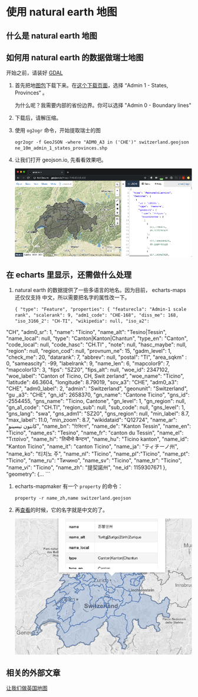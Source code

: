 # 使用 natural earth 地图

## 什么是 natural earth 地图

## 如何用 natural earth 的数据做瑞士地图

开始之前，请装好 [GDAL](gdal.md)

1. 首先把地[图包](https://www.naturalearthdata.com/http//www.naturalearthdata.com/download/10m/cultural/ne_10m_admin_1_states_provinces.zip)下载下来。在[这个下载页面](https://www.naturalearthdata.com/downloads/10m-cultural-vectors/)，选择 “Admin 1 - States, Provinces“ 。

    为什么呢？我需要内部的省份边界。你可以选择 "Admin 0 - Boundary lines"

1. 下载后，请解压缩。

1. 使用 `og2ogr` 命令，开始提取瑞士的图

    ```
    ogr2ogr -f GeoJSON -where "ADM0_A3 in ('CHE')" switzerland.geojson ne_10m_admin_1_states_provinces.shp
    ```

1. 让我们打开 geojson.io, 先看看效果吧。

    ![switzerland preview](image/switzerland-preview.png)

## 在 echarts 里显示，还需做什么处理

1. natural earth 的数据提供了一些多语言的地名。因为目前， echarts-maps 还仅仅支持
中文，所以需要把名字的属性改一下。


    ```
    { "type": "Feature", "properties": { "featurecla": "Admin-1 scale rank", "scalerank": 9, "adm1_code": "CHE-168", "diss_me": 168, "iso_3166_2": "CH-TI", "wikipedia": null, "iso_a2":
"CH", "adm0_sr": 1, "name": "Ticino", "name_alt": "Tesino|Tessin", "name_local": null, "type": "Canton|Kanton|Chantun", "type_en": "Canton", "code_local": null, "code_hasc": "CH.TI"
, "note": null, "hasc_maybe": null, "region": null, "region_cod": null, "provnum_ne": 15, "gadm_level": 1, "check_me": 20, "datarank": 7, "abbrev": null, "postal": "TI", "area_sqkm"
: 0, "sameascity": -99, "labelrank": 9, "name_len": 6, "mapcolor9": 7, "mapcolor13": 3, "fips": "SZ20", "fips_alt": null, "woe_id": 2347102, "woe_label": "Canton of Ticino, CH, Swit
zerland", "woe_name": "Ticino", "latitude": 46.3604, "longitude": 8.79019, "sov_a3": "CHE", "adm0_a3": "CHE", "adm0_label": 2, "admin": "Switzerland", "geonunit": "Switzerland", "gu
_a3": "CHE", "gn_id": 2658370, "gn_name": "Cantone Ticino", "gns_id": -2554455, "gns_name": "Ticino, Cantone", "gn_level": 1, "gn_region": null, "gn_a1_code": "CH.TI", "region_sub": null, "sub_code": null, "gns_level": 1, "gns_lang": "swa", "gns_adm1": "SZ20", "gns_region": null, "min_label": 8.7, "max_label": 11.0, "min_zoom": 8.7, "wikidataid": "Q12724", "name_ar": "كانتون تيسينو", "name_bn": "তিকিনো", "name_de": "Kanton Tessin", "name_en": "Ticino", "name_es": "Tesino", "name_fr": "canton du Tessin", "name_el": "Τιτσίνο", "name_hi": "तिचीनो कैन्टन", "name_hu": "Ticino kanton", "name_id": "Kanton Ticino", "name_it": "canton Ticino", "name_ja": "ティチーノ州", "name_ko": "티치노 주", "name_nl": "Ticino", "name_pl":"Ticino", "name_pt": "Ticino", "name_ru": "Тичино", "name_sv": "Ticino", "name_tr": "Ticino", "name_vi": "Ticino", "name_zh": "提契諾州", "ne_id": 1159307671 }, "geometry": {...
    ```

1. echarts-mapmaker 有一个 `property` 的命令：

    ```
    property -r name_zh,name switzerland.geojson  
    ```

1. 再[查看](https://github.com/echarts-maps/echarts-countries-js/blob/master/geojson/shape-with-internal-borders/switzerland.geojson)的时候，它的名字就是中文的了。

    ![switzerland](image/switzerland.png)

## 相关的外部文章

[让我们做英国地图](https://bost.ocks.org/mike/map/)
